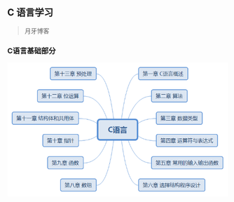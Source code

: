 ## C 语言学习

>月牙博客



### C语言基础部分



![](https://github.com/ilikui/C/blob/master/C%20Language/C%E8%AF%AD%E8%A8%80.png)

